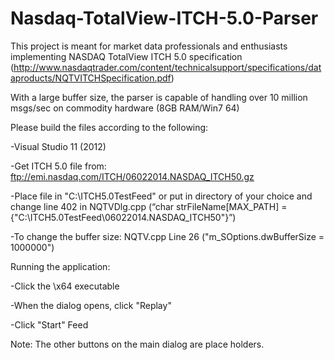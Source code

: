 Nasdaq-TotalView-ITCH-5.0-Parser
================================


This project is meant for market data professionals and enthusiasts implementing NASDAQ TotalView ITCH 5.0 specification (http://www.nasdaqtrader.com/content/technicalsupport/specifications/dataproducts/NQTVITCHSpecification.pdf)

With a large buffer size, the parser is capable of handling over 10 million msgs/sec on commodity hardware (8GB RAM/Win7 64)


Please build the files according to the following:


-Visual Studio 11 (2012)

-Get ITCH 5.0 file from: ftp://emi.nasdaq.com/ITCH/06022014.NASDAQ_ITCH50.gz

-Place file in "C:\ITCH5.0TestFeed\" or put in directory of your choice and change line 402 in NQTVDlg.cpp (“char strFileName[MAX_PATH] = {"C:\\ITCH5.0TestFeed\\06022014.NASDAQ_ITCH50"}”)

-To change the buffer size: NQTV.cpp Line 26 ("m_SOptions.dwBufferSize = 1000000")


Running the application:


-Click the \x64 executable 

-When the dialog opens, click "Replay"

-Click "Start" Feed


Note: The other buttons on the main dialog are place holders. 
